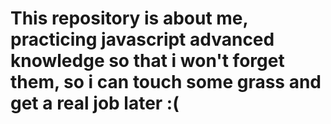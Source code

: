 # This repository is about me, practicing javascript advanced knowledge so that i won't forget them, so i can touch some grass and get a real job later :(
